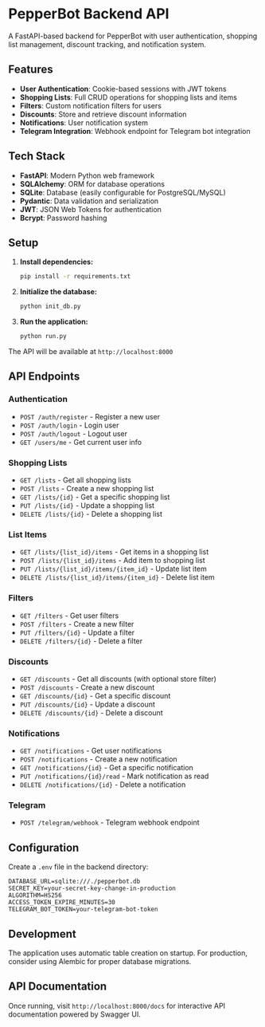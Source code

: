 # PepperBot Backend API

A FastAPI-based backend for PepperBot with user authentication, shopping list management, discount tracking, and notification system.

## Features

- **User Authentication**: Cookie-based sessions with JWT tokens
- **Shopping Lists**: Full CRUD operations for shopping lists and items
- **Filters**: Custom notification filters for users
- **Discounts**: Store and retrieve discount information
- **Notifications**: User notification system
- **Telegram Integration**: Webhook endpoint for Telegram bot integration

## Tech Stack

- **FastAPI**: Modern Python web framework
- **SQLAlchemy**: ORM for database operations
- **SQLite**: Database (easily configurable for PostgreSQL/MySQL)
- **Pydantic**: Data validation and serialization
- **JWT**: JSON Web Tokens for authentication
- **Bcrypt**: Password hashing

## Setup

1. **Install dependencies:**
   ```bash
   pip install -r requirements.txt
   ```

2. **Initialize the database:**
   ```bash
   python init_db.py
   ```

3. **Run the application:**
   ```bash
   python run.py
   ```

The API will be available at `http://localhost:8000`

## API Endpoints

### Authentication
- `POST /auth/register` - Register a new user
- `POST /auth/login` - Login user
- `POST /auth/logout` - Logout user
- `GET /users/me` - Get current user info

### Shopping Lists
- `GET /lists` - Get all shopping lists
- `POST /lists` - Create a new shopping list
- `GET /lists/{id}` - Get a specific shopping list
- `PUT /lists/{id}` - Update a shopping list
- `DELETE /lists/{id}` - Delete a shopping list

### List Items
- `GET /lists/{list_id}/items` - Get items in a shopping list
- `POST /lists/{list_id}/items` - Add item to shopping list
- `PUT /lists/{list_id}/items/{item_id}` - Update list item
- `DELETE /lists/{list_id}/items/{item_id}` - Delete list item

### Filters
- `GET /filters` - Get user filters
- `POST /filters` - Create a new filter
- `PUT /filters/{id}` - Update a filter
- `DELETE /filters/{id}` - Delete a filter

### Discounts
- `GET /discounts` - Get all discounts (with optional store filter)
- `POST /discounts` - Create a new discount
- `GET /discounts/{id}` - Get a specific discount
- `PUT /discounts/{id}` - Update a discount
- `DELETE /discounts/{id}` - Delete a discount

### Notifications
- `GET /notifications` - Get user notifications
- `POST /notifications` - Create a new notification
- `GET /notifications/{id}` - Get a specific notification
- `PUT /notifications/{id}/read` - Mark notification as read
- `DELETE /notifications/{id}` - Delete a notification

### Telegram
- `POST /telegram/webhook` - Telegram webhook endpoint

## Configuration

Create a `.env` file in the backend directory:

```env
DATABASE_URL=sqlite:///./pepperbot.db
SECRET_KEY=your-secret-key-change-in-production
ALGORITHM=HS256
ACCESS_TOKEN_EXPIRE_MINUTES=30
TELEGRAM_BOT_TOKEN=your-telegram-bot-token
```

## Development

The application uses automatic table creation on startup. For production, consider using Alembic for proper database migrations.

## API Documentation

Once running, visit `http://localhost:8000/docs` for interactive API documentation powered by Swagger UI.
